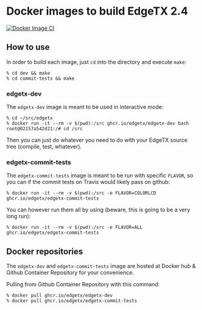 # Docker images to build EdgeTX 2.4

[![Docker Image CI](https://github.com/EdgeTX/build-edgetx/actions/workflows/docker-image.yml/badge.svg)](https://github.com/EdgeTX/build-edgetx/actions/workflows/docker-image.yml)

## How to use

In order to build each image, just `cd` into the directory and execute `make`:
```
% cd dev && make
% cd commit-tests && make
```

### edgetx-dev

The `edgetx-dev` image is meant to be used in interactive mode:
```
% cd ~/src/edgetx
% docker run -it --rm -v $(pwd):/src ghcr.io/edgetx/edgetx-dev bash
root@02157a542d21:/# cd /src
```

Then you can just do whatever you need to do with your EdgeTX source tree (compile, test, whatever).

### edgetx-commit-tests

The `edgetx-commit-tests` image is meant to be run with specific `FLAVOR`, so you can if the commit tests on Travis would likely pass on github:
```
% docker run -it --rm -v $(pwd):/src -e FLAVOR=COLORLCD ghcr.io/edgetx/edgetx-commit-tests
```

You can however run them all by using (beware, this is going to be a very long run):
```
% docker run -it --rm -v $(pwd):/src -e FLAVOR=ALL ghcr.io/edgetx/edgetx-commit-tests
```


## Docker repositories

The `edgetx-dev` and `edgetx-commit-tests` image are hosted at Docker hub & Github Container Repository for your convenience.

Pulling from Github Container Repository with this command:
```
% docker pull ghcr.io/edgetx/edgetx-dev
% docker pull ghcr.io/edgetx/edgetx-commit-tests
```
